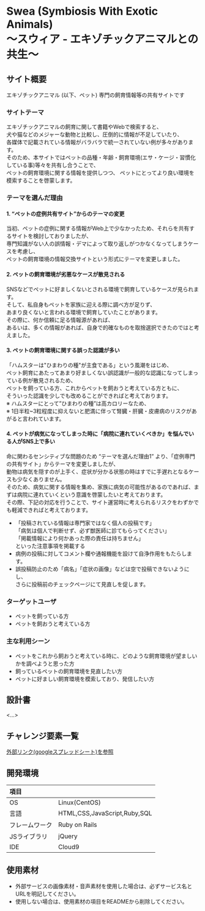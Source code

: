 # Swea (Symbiosis With Exotic Animals)<br>〜スウィア - エキゾチックアニマルとの共生〜

## サイト概要
エキゾチックアニマル (以下、ペット) 専門の飼育情報等の共有サイトです

### サイトテーマ
エキゾチックアニマルの飼育に関して書籍やWebで検索すると、<br>
犬や猫などのメジャーな動物と比較し、圧倒的に情報が不足していたり、<br>
各媒体で記載されている情報がバラバラで統一されていない例が多々があります。<br>
そのため、本サイトではペットの品種・年齢・飼育環境(エサ・ケージ・習慣化している事)等々を共有し合うことで、<br>
ペットの飼育環境に関する情報を提供しつつ、
ペットにとってより良い環境を模索することを啓蒙します。<br>

### テーマを選んだ理由
#### 1. “ペットの症例共有サイト”からのテーマの変更
当初、ペットの症例に関する情報がWeb上で少なかったため、それらを共有するサイトを検討しておりましたが、<br>
専門知識がない人の誤情報・デマによって取り返しがつかなくなってしまうケースを考慮し、<br>
ペットの飼育環境の情報交換サイトという形式にテーマを変更しました。

#### 2. ペットの飼育環境が劣悪なケースが散見される
SNSなどでペットに好ましくないとされる環境で飼育しているケースが見られます。<br>
そして、私自身もペットを家族に迎える際に調べ方が足りず、<br>
あまり良くないと言われる環境で飼育していたことがあります。<br>
その際に、何か信頼に足る情報源があれば、<br>
あるいは、多くの情報があれば、自身で的確なものを取捨選択できたのではと考えました。

#### 3. ペットの飼育環境に関する誤った認識が多い
「ハムスターは"ひまわりの種"が主食である」という風潮をはじめ、<br>
ペット飼育にあたってあまり好ましくない誤認識が一般的な認識になってしまっている例が散見されるため、<br>
ペットを飼っている方、これからペットを飼おうと考えている方ともに、<br>
そういった認識を少しでも改めることができればと考えております。<br>
※ ハムスターにとって”ひまわりの種”は高カロリーなため、<br>
※ 1日半粒~3粒程度に抑えないと肥満に伴って腎臓・肝臓・皮膚病のリスクがあがると言われています。<br>

#### 4. ペットが病気になってしまった時に「病院に連れていくべきか」を悩んでいる人がSNS上で多い<br>
命に関わるセンシティブな問題のため “テーマを選んだ理由1” より、「症例専門の共有サイト」からテーマを変更しましたが、<br>
動物は病気を隠すのが上手く、症状が分かる状態の時はすでに手遅れとなるケースも少なくありません。<br>
そのため、病気に関する情報を集め、家族に病気の可能性があるのであれば、まずは病院に連れていくという意識を啓蒙したいと考えております。<br>
その際、下記の対応を行うことで、サイト運営時に考えられるリスクをわずかでも軽減できればと考えております。<br>
- 「投稿されている情報は専門家ではなく個人の投稿です」<br>
「病気は個人で判断せず、必ず獣医師に診てもらってください」<br>
「掲載情報により何かあった際の責任は持ちません」<br>
といった注意事項を掲載する
- 病例の投稿に対してコメント欄や通報機能を設けて自浄作用をもたらします。
- 誤投稿防止のため「病名」「症状の画像」などは空で投稿できないようにし、<br>
さらに投稿前のチェックページにて見直しを促します。

### ターゲットユーザ
- ペットを飼っている方
- ペットを飼おうと考えている方

### 主な利用シーン
- ペットをこれから飼おうと考えている時に、どのような飼育環境が望ましいかを調べようと思った方
- 飼っているペットの飼育環境を見直したい方
- ペットに好ましい飼育環境を模索しており、発信したい方

## 設計書
<...>

## チャレンジ要素一覧
[外部リンク(googleスプレッドシート)を参照](https://docs.google.com/spreadsheets/d/1BkMUnL6wkStNWFZMsXqk6fRymK1LdaT3vuIrPt6fOW8/edit?usp=sharing)

## 開発環境
|項目| |
|:----|:----|
|OS|Linux(CentOS)|
|言語|HTML,CSS,JavaScript,Ruby,SQL|
|フレームワーク|Ruby on Rails|
|JSライブラリ|jQuery|
|IDE|Cloud9|

## 使用素材
- 外部サービスの画像素材・音声素材を使用した場合は、必ずサービス名とURLを明記してください。
- 使用しない場合は、使用素材の項目をREADMEから削除してください。
